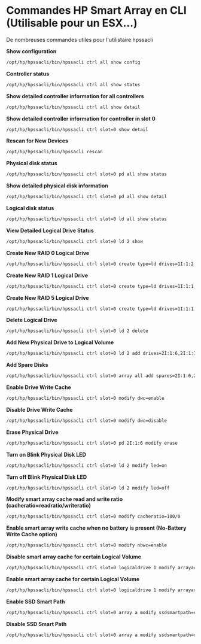 # Commandes HP Smart Array en CLI (Utilisable pour un ESX...)

De nombreuses commandes utiles pour l'utilistaire hpssacli

**Show configuration**

```bash
/opt/hp/hpssacli/bin/hpssacli ctrl all show config
```

**Controller status**

```bash
/opt/hp/hpssacli/bin/hpssacli ctrl all show status
```

**Show detailed controller information for all controllers**

```bash
/opt/hp/hpssacli/bin/hpssacli ctrl all show detail
```

**Show detailed controller information for controller in slot 0**

```bash
/opt/hp/hpssacli/bin/hpssacli ctrl slot=0 show detail
```

**Rescan for New Devices**

```bash
/opt/hp/hpssacli/bin/hpssacli rescan
```

**Physical disk status**

```bash
/opt/hp/hpssacli/bin/hpssacli ctrl slot=0 pd all show status
```

**Show detailed physical disk information**

```bash
/opt/hp/hpssacli/bin/hpssacli ctrl slot=0 pd all show detail
```

**Logical disk status**

```bash
/opt/hp/hpssacli/bin/hpssacli ctrl slot=0 ld all show status
```

**View Detailed Logical Drive Status**

```bash
/opt/hp/hpssacli/bin/hpssacli ctrl slot=0 ld 2 show
```

**Create New RAID 0 Logical Drive**

```bash
/opt/hp/hpssacli/bin/hpssacli ctrl slot=0 create type=ld drives=1I:1:2 raid=0
```

**Create New RAID 1 Logical Drive**

```bash
/opt/hp/hpssacli/bin/hpssacli ctrl slot=0 create type=ld drives=1I:1:1,1I:1:2 raid=1
```

**Create New RAID 5 Logical Drive**

```bash
/opt/hp/hpssacli/bin/hpssacli ctrl slot=0 create type=ld drives=1I:1:1,1I:1:2,2I:1:6,2I:1:7,2I:1:8 raid=5
```

**Delete Logical Drive**

```bash
/opt/hp/hpssacli/bin/hpssacli ctrl slot=0 ld 2 delete
```

**Add New Physical Drive to Logical Volume**

```bash
/opt/hp/hpssacli/bin/hpssacli ctrl slot=0 ld 2 add drives=2I:1:6,2I:1:7
```

**Add Spare Disks**

```bash
/opt/hp/hpssacli/bin/hpssacli ctrl slot=0 array all add spares=2I:1:6,2I:1:7
```

**Enable Drive Write Cache**

```bash
/opt/hp/hpssacli/bin/hpssacli ctrl slot=0 modify dwc=enable
```

**Disable Drive Write Cache**

```bash
/opt/hp/hpssacli/bin/hpssacli ctrl slot=0 modify dwc=disable
```

**Erase Physical Drive**

```bash
/opt/hp/hpssacli/bin/hpssacli ctrl slot=0 pd 2I:1:6 modify erase
```

**Turn on Blink Physical Disk LED**

```bash
/opt/hp/hpssacli/bin/hpssacli ctrl slot=0 ld 2 modify led=on
```

**Turn off Blink Physical Disk LED**

```bash
/opt/hp/hpssacli/bin/hpssacli ctrl slot=0 ld 2 modify led=off
```

**Modify smart array cache read and write ratio
(cacheratio=readratio/writeratio)**

```bash
/opt/hp/hpssacli/bin/hpssacli ctrl slot=0 modify cacheratio=100/0
```

**Enable smart array write cache when no battery is present (No-Battery
Write Cache option)**

```bash
/opt/hp/hpssacli/bin/hpssacli ctrl slot=0 modify nbwc=enable
```

**Disable smart array cache for certain Logical Volume**

```bash
/opt/hp/hpssacli/bin/hpssacli ctrl slot=0 logicaldrive 1 modify arrayaccelerator=disable
```

**Enable smart array cache for certain Logical Volume**

```bash
/opt/hp/hpssacli/bin/hpssacli ctrl slot=0 logicaldrive 1 modify arrayaccelerator=enable
```

**Enable SSD Smart Path**

```bash
/opt/hp/hpssacli/bin/hpssacli ctrl slot=0 array a modify ssdsmartpath=enable
```

**Disable SSD Smart Path**

```bash
/opt/hp/hpssacli/bin/hpssacli ctrl slot=0 array a modify ssdsmartpath=disable
```
